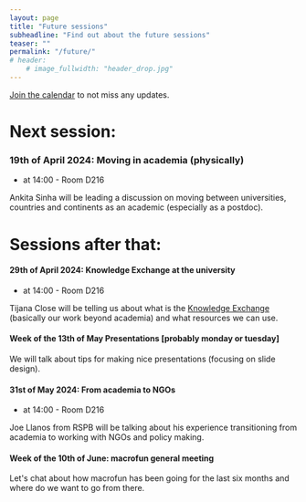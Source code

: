 ```yaml
---
layout: page
title: "Future sessions"
subheadline: "Find out about the future sessions"
teaser: ""
permalink: "/future/"
# header:
    # image_fullwidth: "header_drop.jpg"
---
```


[Join the calendar](/join/) to not miss any updates.

<!-- Share calendar events straight (create shareable calendar first: https://www.youtube.com/watch?v=LcF7w7sOjKI) -->
<!-- <a href="URL_TO_EVENT"><img src="/images/calendar_logo3.png"/></a> -->

# Next session:

### 19th of April 2024: Moving in academia (physically)

 * at 14:00 - Room D216

Ankita Sinha will be leading a discussion on moving between universities, countries and continents as an academic (especially as a postdoc).

# Sessions after that:

#### 29th of April 2024: Knowledge Exchange at the university
 
 * at 14:00 - Room D216 

 Tijana Close will be telling us about what is the [Knowledge Exchange](https://staff.sheffield.ac.uk/rpi/knowledge-exchange) (basically our work beyond academia) and what resources we can use.

#### Week of the 13th of May Presentations [probably monday or tuesday]

We will talk about tips for making nice presentations (focusing on slide design).

#### 31st of May 2024: From academia to NGOs

 * at 14:00 - Room D216

Joe Llanos from RSPB will be talking about his experience transitioning from academia to working with NGOs and policy making.

#### Week of the 10th of June: macrofun general meeting

Let's chat about how macrofun has been going for the last six months and where do we want to go from there.
